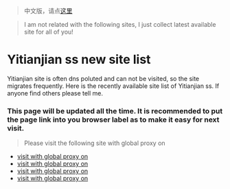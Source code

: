 > 中文版，请点[这里](./倚天剑ss新网站.md)

> I am not related with the following sites, I just collect latest available site for all of you!
# Yitianjian ss new site list
Yitianjian site is often dns poluted and can not be visited, so the site migrates frequently.
Here is the recently available site list of Yitianjian ss. If anyone find others please tell me.
### This page will be updated all the time. It is recommended to put the page link into you browser label as to make it easy for next visit.
> Please visit the following site with global proxy on
- [visit with global proxy on](https://a.yitianjianss.com)
- [visit with global proxy on](https://b.yitianjianss.com)
- [visit with global proxy on](https://c.yitianjianss.com)
- [visit with global proxy on](https://d.yitianjianss.com)
